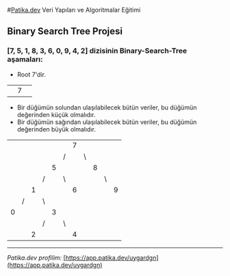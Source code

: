 #[Patika.dev](https://app.patika.dev/) Veri Yapıları ve Algoritmalar Eğitimi

## Binary Search Tree Projesi

### [7, 5, 1, 8, 3, 6, 0, 9, 4, 2] dizisinin Binary-Search-Tree aşamaları:

- Root 7'dir.

|  |  |  |
|- |- |- |
|  | 7|  |


- Bir düğümün solundan ulaşılabilecek bütün veriler, bu düğümün değerinden küçük olmalıdır.
- Bir düğümün sağından ulaşılabilecek bütün veriler, bu düğümün değerinden büyük olmalıdır.

|  |  |  |  |  |  |  |  |  |  |  |
|--|--|- |- |- |- |- |- |- |- |- |
|  |  |  |  |  |  | 7|  |  |  |  |  
|  |  |  |  |  | /|  |\ |  |  |  | 
|  |  |  |  | 5|  |  |  |8 |  |  | 
|  |  |  | /|  |\ |  |  |  |\ |  | 
|  |  | 1|  |  |  |6 |  |  |  | 9|
|  | /|  |\ |  |  |  |  |  |  |  |
| 0|  |  |  | 3|  |  |  |  |  |  |
|  |  |  | /|  |\ |  |  |  |  |  |
|  |  | 2|  |  |  |4 |  |  |  |  |

---

_Patika.dev profilim:_ [https://app.patika.dev/uygardgn](https://app.patika.dev/uygardgn)